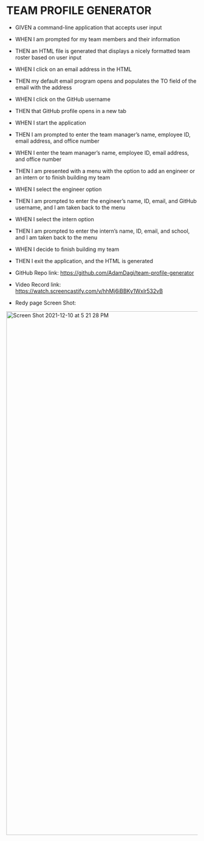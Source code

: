 # TEAM PROFILE GENERATOR

* GIVEN a command-line application that accepts user input
* WHEN I am prompted for my team members and their information
* THEN an HTML file is generated that displays a nicely formatted team roster based on user input
* WHEN I click on an email address in the HTML
* THEN my default email program opens and populates the TO field of the email with the address
* WHEN I click on the GitHub username
* THEN that GitHub profile opens in a new tab
* WHEN I start the application
* THEN I am prompted to enter the team manager’s name, employee ID, email address, and office number
* WHEN I enter the team manager’s name, employee ID, email address, and office number
* THEN I am presented with a menu with the option to add an engineer or an intern or to finish building my team
* WHEN I select the engineer option
* THEN I am prompted to enter the engineer’s name, ID, email, and GitHub username, and I am taken back to the menu
* WHEN I select the intern option
* THEN I am prompted to enter the intern’s name, ID, email, and school, and I am taken back to the menu
* WHEN I decide to finish building my team
* THEN I exit the application, and the HTML is generated

* GitHub Repo link: https://github.com/AdamDagi/team-profile-generator
* Video Record link: https://watch.screencastify.com/v/hhMj6iBBKy1Wxlr532vB

* Redy page Screen Shot: 
<img width="1379" alt="Screen Shot 2021-12-10 at 5 21 28 PM" src="https://user-images.githubusercontent.com/90221273/145648777-721b7080-44e8-434a-89df-05099f5202e5.png">